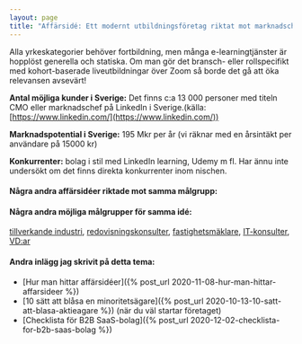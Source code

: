 ```yaml
---
layout: page
title: "Affärsidé: Ett modernt utbildningsföretag riktat mot marknadschefer"
---
```

Alla yrkeskategorier behöver fortbildning, men många e-learningtjänster är hopplöst generella och statiska. Om man gör det bransch- eller rollspecifikt med kohort-baserade liveutbildningar över Zoom så borde det gå att öka relevansen avsevärt!

**Antal möjliga kunder i Sverige:** Det finns c:a 13 000 personer med titeln CMO eller marknadschef på LinkedIn i Sverige.(källa: [https://www.linkedin.com/](https://www.linkedin.com/))

**Marknadspotential i Sverige:** 195 Mkr per år (vi räknar med en årsintäkt per användare på 15000 kr)

**Konkurrenter:** bolag i stil med LinkedIn learning, Udemy m fl. Har ännu inte undersökt om det finns direkta konkurrenter inom nischen.

#### Några andra affärsidéer riktade mot samma målgrupp:



#### Några andra möjliga målgrupper för samma idé:
[tillverkande industri](/affarsideer/ett-modernt-utbildningsforetag-riktat-mot-tillverkande-industri/), [redovisningskonsulter](/affarsideer/ett-modernt-utbildningsforetag-riktat-mot-redovisningskonsulter/), [fastighetsmäklare](/affarsideer/ett-modernt-utbildningsforetag-riktat-mot-fastighetsmaklare/), [IT-konsulter](/affarsideer/ett-modernt-utbildningsforetag-riktat-mot-it-konsulter/), [VD:ar](/affarsideer/ett-modernt-utbildningsforetag-riktat-mot-vd-ar/)

#### Andra inlägg jag skrivit på detta tema:
- [Hur man hittar affärsidéer]({% post_url 2020-11-08-hur-man-hittar-affarsideer %})
- [10 sätt att blåsa en minoritetsägare]({% post_url 2020-10-13-10-satt-att-blasa-aktieagare %}) (när du väl startar företaget)
- [Checklista för B2B SaaS-bolag]({% post_url 2020-12-02-checklista-for-b2b-saas-bolag %})

